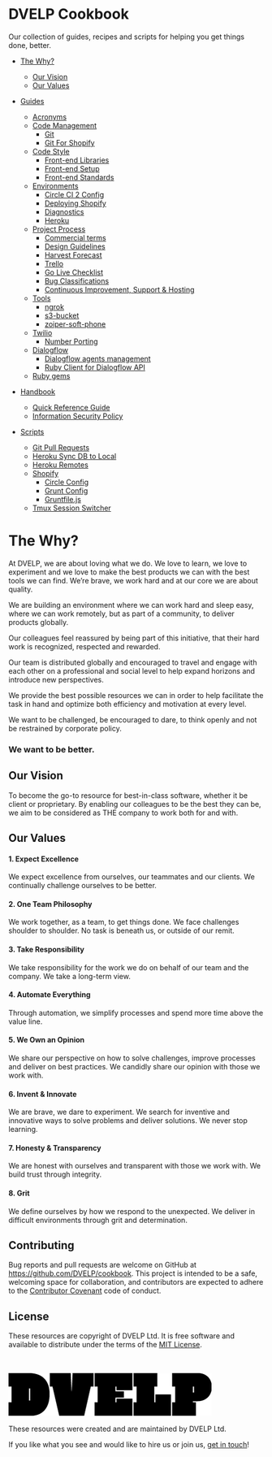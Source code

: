 # DVELP Cookbook

Our collection of guides, recipes and scripts for helping you get things done,
better.

- [The Why?](#the-why)

  - [Our Vision](#our-vision)
  - [Our Values](#our-values)

- [Guides](/guides)
  - [Acronyms](/guides/acronyms.md)
  - [Code Management](/guides/code-management)
    - [Git](/guides/code-management/git.md)
    - [Git For Shopify](/guides/code-management/git-shopify.md)
  - [Code Style](/guides/code-style)
    - [Front-end Libraries](/guides/code-style/frontend-libraries.md)
    - [Front-end Setup](/guides/code-style/frontend-setup.md)
    - [Front-end Standards](/guides/code-style/frontend-standards.md)
  - [Environments](/guides/environments)
    - [Circle CI 2 Config](/guides/environments/circle-ci-2.md)
    - [Deploying Shopify](/guides/environments/deploying-shopify.md)
    - [Diagnostics](/guides/environments/diagnostics.md)
    - [Heroku](/guides/environments/heroku-pipeline.md)
  - [Project Process](/guides/project-process/Readme.md)
    - [Commercial terms](/guides/project-process/commercial-terms.md)
    - [Design Guidelines](/guides/project-process/design-guidelines.md)
    - [Harvest Forecast](/guides/project-process/harvest-forecast.md)
    - [Trello](/guides/project-process/trello.md)
    - [Go Live Checklist](/guides/project-process/go-live-checklist.md)
    - [Bug Classifications](/guides/project-process/bug-classifications.md)
    - [Continuous Improvement, Support & Hosting](/guides/project-process/continuous-improvement-support-and-hosting.md)
  - [Tools](/guides/tools)
    - [ngrok](/guides/tools/ngrok.md)
    - [s3-bucket](/guides/tools/s3-bucket.md)
    - [zoiper-soft-phone](/guides/tools/zoiper-soft-phone.md)
  - [Twilio](/guides/twilio)
    - [Number Porting](/guides/twilio/number-porting.md)
  - [Dialogflow](/guides/dialogflow)
    - [Dialogflow agents management](/guides/dialogflow/agents-management.md)
    - [Ruby Client for Dialogflow API](/guides/dialogflow/ruby-client-for-dialogflow-api.md)
  - [Ruby gems](/guides/ruby-gems)

* [Handbook](/handbook)

  - [Quick Reference Guide](/handbook/quick-reference.md)
  - [Information Security Policy](/handbook/information-security/README.md)

* [Scripts](/scripts)
  - [Git Pull Requests](/scripts/git_merge_pull_request.sh)
  - [Heroku Sync DB to Local](/scripts/heroku_sync_db_to_local.sh)
  - [Heroku Remotes](/scripts/git_heroku_add.sh)
  - [Shopify](/scripts/shopify)
    - [Circle Config](/scripts/shopify/circle.yml)
    - [Grunt Config](/scripts/shopify/config.yml)
    - [Gruntfile.js](/scripts/shopify/gruntfile.js)
  - [Tmux Session Switcher](/scripts/tmux-session-switch.sh)

# The Why?

At DVELP, we are about loving what we do. We love to learn, we love to
experiment and we love to make the best products we can with the best tools we
can find. We’re brave, we work hard and at our core we are about quality.

We are building an environment where we can work hard and sleep easy, where we
can work remotely, but as part of a community, to deliver products globally.

Our colleagues feel reassured by being part of this initiative, that their hard
work is recognized, respected and rewarded.

Our team is distributed globally and encouraged to travel and engage with each
other on a professional and social level to help expand horizons and introduce
new perspectives.

We provide the best possible resources we can in order to help facilitate the
task in hand and optimize both efficiency and motivation at every level.

We want to be challenged, be encouraged to dare, to think openly and not be
restrained by corporate policy.

### We want to be better.

## Our Vision

To become the go-to resource for best-in-class software, whether it be client or
proprietary. By enabling our colleagues to be the best they can be, we aim to be
considered as THE company to work both for and with.

## Our Values

#### 1. Expect Excellence

We expect excellence from ourselves, our teammates and our clients. We
continually challenge ourselves to be better.

#### 2. One Team Philosophy

We work together, as a team, to get things done. We face challenges shoulder to
shoulder. No task is beneath us, or outside of our remit.

#### 3. Take Responsibility

We take responsibility for the work we do on behalf of our team and the company.
We take a long-term view.

#### 4. Automate Everything

Through automation, we simplify processes and spend more time above the value
line.

#### 5. We Own an Opinion

We share our perspective on how to solve challenges, improve processes and
deliver on best practices. We candidly share our opinion with those we work with.

#### 6. Invent & Innovate

We are brave, we dare to experiment. We search for inventive and innovative ways
to solve problems and deliver solutions. We never stop learning.

#### 7. Honesty & Transparency

We are honest with ourselves and transparent with those we work with. We build
trust through integrity.

#### 8. Grit

We define ourselves by how we respond to the unexpected. We deliver in difficult
environments through grit and determination.

## Contributing

Bug reports and pull requests are welcome on GitHub at https://github.com/DVELP/cookbook. This project is intended to be a safe, welcoming space for collaboration, and contributors are expected to adhere to the [Contributor Covenant](http://contributor-covenant.org/) code of conduct.

## License

These resources are copyright of DVELP Ltd. It is free software and available to distribute under the terms of the [MIT License](http://opensource.org/licenses/MIT).

<br></br>
[![alt text](https://raw.githubusercontent.com/DVELP/cookbook/master/assets/dvelp-logo.png "DVELP logo")](http://dvelp.co.uk)

These resources were created and are maintained by DVELP Ltd.

If you like what you see and would like to hire us or join us, [get in touch](http://dvelp.co.uk)!
